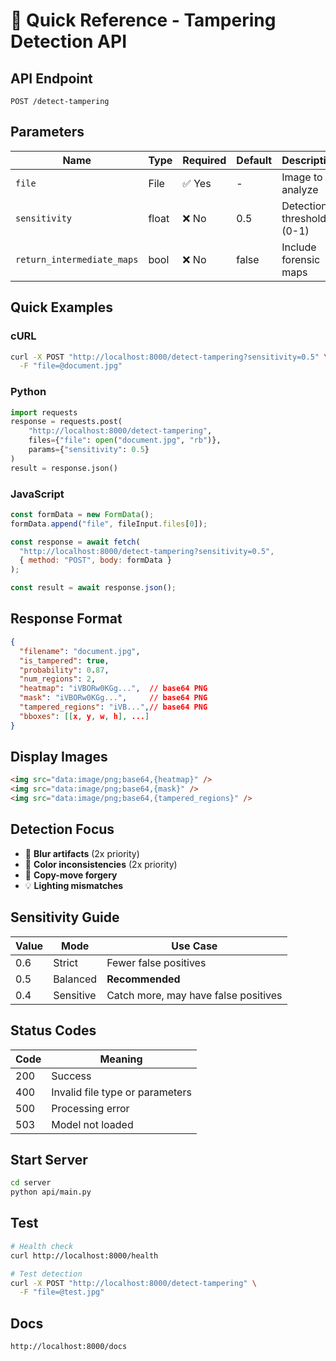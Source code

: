 # 🎯 Quick Reference - Tampering Detection API

## API Endpoint

```
POST /detect-tampering
```

## Parameters

| Name                       | Type  | Required | Default | Description               |
| -------------------------- | ----- | -------- | ------- | ------------------------- |
| `file`                     | File  | ✅ Yes   | -       | Image to analyze          |
| `sensitivity`              | float | ❌ No    | 0.5     | Detection threshold (0-1) |
| `return_intermediate_maps` | bool  | ❌ No    | false   | Include forensic maps     |

## Quick Examples

### cURL

```bash
curl -X POST "http://localhost:8000/detect-tampering?sensitivity=0.5" \
  -F "file=@document.jpg"
```

### Python

```python
import requests
response = requests.post(
    "http://localhost:8000/detect-tampering",
    files={"file": open("document.jpg", "rb")},
    params={"sensitivity": 0.5}
)
result = response.json()
```

### JavaScript

```javascript
const formData = new FormData();
formData.append("file", fileInput.files[0]);

const response = await fetch(
  "http://localhost:8000/detect-tampering?sensitivity=0.5",
  { method: "POST", body: formData }
);

const result = await response.json();
```

## Response Format

```json
{
  "filename": "document.jpg",
  "is_tampered": true,
  "probability": 0.87,
  "num_regions": 2,
  "heatmap": "iVBORw0KGg...",  // base64 PNG
  "mask": "iVBORw0KGg...",     // base64 PNG
  "tampered_regions": "iVB...",// base64 PNG
  "bboxes": [[x, y, w, h], ...]
}
```

## Display Images

```html
<img src="data:image/png;base64,{heatmap}" />
<img src="data:image/png;base64,{mask}" />
<img src="data:image/png;base64,{tampered_regions}" />
```

## Detection Focus

- 🎯 **Blur artifacts** (2x priority)
- 🎨 **Color inconsistencies** (2x priority)
- 🔄 **Copy-move forgery**
- 💡 **Lighting mismatches**

## Sensitivity Guide

| Value | Mode      | Use Case                             |
| ----- | --------- | ------------------------------------ |
| 0.6   | Strict    | Fewer false positives                |
| 0.5   | Balanced  | **Recommended**                      |
| 0.4   | Sensitive | Catch more, may have false positives |

## Status Codes

| Code | Meaning                         |
| ---- | ------------------------------- |
| 200  | Success                         |
| 400  | Invalid file type or parameters |
| 500  | Processing error                |
| 503  | Model not loaded                |

## Start Server

```bash
cd server
python api/main.py
```

## Test

```bash
# Health check
curl http://localhost:8000/health

# Test detection
curl -X POST "http://localhost:8000/detect-tampering" \
  -F "file=@test.jpg"
```

## Docs

```
http://localhost:8000/docs
```
